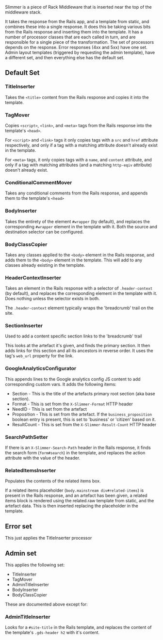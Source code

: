Slimmer is a piece of Rack Middleware that is inserted near the top of the middleware stack.

It takes the response from the Rails app, and a template from static, and combines these into a single response.  It does this be taking various bits from the Rails response and inserting them into the template.  It has a number of processor classes that are each called in turn, and are responsible for a single piece of the transformation.  The set of processors depends on the response.  Error responses (4xx and 5xx) have one set.  Admin layout templates (triggered by requesting the admin template), have a different set, and then everything else has the default set.

## Default Set

### TitleInserter

Takes the `<title>` content from the Rails response and copies it into the template.

### TagMover

Copies `<script>`, `<link>`, and `<meta>` tags from the Rails response into the template's `<head>`.

For `<script>` and `<link>` tags it only copies tags with a `src` and `href` attribute respectively, and only if a tag with a matching attribute doesn't already exist in the template.

For `<meta>` tags, it only copies tags with a `name`, and `content` attribute, and only if a tag with matching attributes (and a matching `http-eqiv` attribute) doesn't already exist.

### ConditionalCommentMover

Takes any conditional comments from the Rails response, and appends them to the template's `<head>`

### BodyInserter

Takes the entirety of the element `#wrapper` (by default), and replaces the corresponding `#wrapper` element in the template with it.  Both the source and destination selector can be configured.

### BodyClassCopier

Takes any classes applied to the `<body>` element in the Rails response, and adds them to the `<body>` element in the template.  This will add to any classes already existing in the template.

### HeaderContextInserter

Takes an element in the Rails response with a selector of `.header-context` (by default), and replaces the corresponding element in the template with it.  Does nothing unless the selector exists in both.

The `.header-context` element typically wraps the 'breadcrumb' trail on the site.

### SectionInserter

Used to add a content specific section links to the 'breadcrumb' trail

This looks at the artefact it's given, and finds the primary section.  It then adds links for this section and all its ancestors in reverse order.  It uses the tag's `web_url` property for the link.

### GoogleAnalyticsConfigurator

This appends lines to the Google analytics config JS content to add corresponding custom vars.  It adds the following items:

* Section - This is the title of the artefacts primary root section (aka base section).
* Format - This is set from the `X-Slimmer-Format` HTTP header
* NeedID - This is set from the artefact
* Proposition - This is set from the artefact.  If the `business_proposition` boolean entry is present, this is set to 'business' or 'citizen' based on it.
* ResultCount - This is set from the `X-Slimmer-Result-Count` HTTP header

### SearchPathSetter

If there is an `X-Slimmer-Search-Path` header in the Rails response, it finds the search form (`form#search`) in the template, and replaces the action attribute with the value of the header.

### RelatedItemsInserter

Populates the contents of the related items box.

If a related items placeholder (`body.mainstream div#related-items`) is present in the Rails response, and an artefact has been given, a related items block is rendered using the related.raw template from static, and the artefact data.  This is then inserted replacing the placeholder in the template.

## Error set

This just applies the TitleInserter processor

## Admin set

This applies the following set:

* TitleInserter
* TagMover
* AdminTitleInserter
* BodyInserter
* BodyClassCopier

These are documented above except for:

### AdminTitleInserter

Looks for a `#site-title` in the Rails template, and replaces the content of the template's `.gds-header h2` with it's content.
